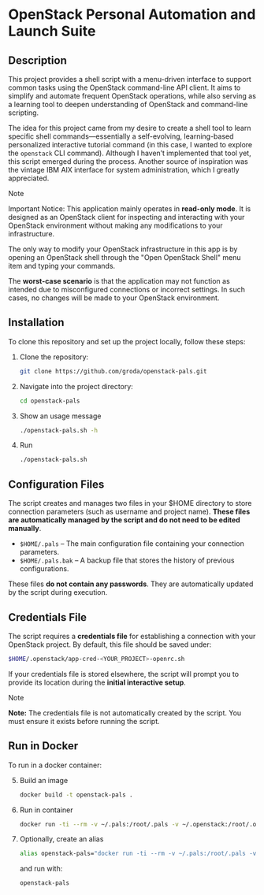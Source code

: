 # OpenStack Personal Automation and Launch Suite

## Description

This project provides a shell script with a menu-driven interface to support common tasks using the OpenStack command-line API client. It aims to simplify and automate frequent OpenStack operations, while also serving as a learning tool to deepen understanding of OpenStack and command-line scripting.

The idea for this project came from my desire to create a shell tool to learn specific shell commands—essentially a self-evolving, learning-based personalized interactive tutorial command (in this case, I wanted to explore the `openstack` CLI command). Although I haven’t implemented that tool yet, this script emerged during the process. Another source of inspiration was the vintage IBM AIX interface for system administration, which I greatly appreciated.

> [!NOTE]
> Important Notice:
> This application mainly operates in **read-only mode**. It is designed as an OpenStack client for inspecting and interacting with your OpenStack environment without making any modifications to your infrastructure.
> 
> The only way to modify your OpenStack infrastructure in this app is by opening an OpenStack shell through the "Open OpenStack Shell" menu item and typing your commands.
>
> The **worst-case scenario** is that the application may not function as intended due to misconfigured connections or incorrect settings. In such cases, no changes will be made to your OpenStack environment.

## Installation

To clone this repository and set up the project locally, follow these steps:

1. Clone the repository:
   ```bash
   git clone https://github.com/groda/openstack-pals.git

2. Navigate into the project directory:
   ```bash
   cd openstack-pals

3. Show an usage message
   ```bash
   ./openstack-pals.sh -h

4. Run
   ```bash
   ./openstack-pals.sh


## Configuration Files

The script creates and manages two files in your $HOME directory to store connection parameters (such as username and project name). **These files are automatically managed by the script and do not need to be edited manually**.

- `$HOME/.pals` – The main configuration file containing your connection parameters.  
- `$HOME/.pals.bak` – A backup file that stores the history of previous configurations.

These files **do not contain any passwords**. They are automatically updated by the script during execution.


## Credentials File  

The script requires a **credentials file** for establishing a connection with your OpenStack project. By default, this file should be saved under:  
```bash
$HOME/.openstack/app-cred-<YOUR_PROJECT>-openrc.sh
```

If your credentials file is stored elsewhere, the script will prompt you to provide its location during the **initial interactive setup**.  

> [!NOTE]
> **Note:**
> The credentials file is not automatically created by the script. You must ensure it exists before running the script.  


## Run in Docker

To run in a docker container:

5. Build an image
   ```bash
   docker build -t openstack-pals .

6. Run in container
   ```bash
   docker run -ti --rm -v ~/.pals:/root/.pals -v ~/.openstack:/root/.openstack openstack-pals

7. Optionally, create an alias
   ```bash
   alias openstack-pals="docker run -ti --rm -v ~/.pals:/root/.pals -v ~/.openstack:/root/.openstack openstack-pals"
   ```
   
   and run with:
   ```bash
   openstack-pals
